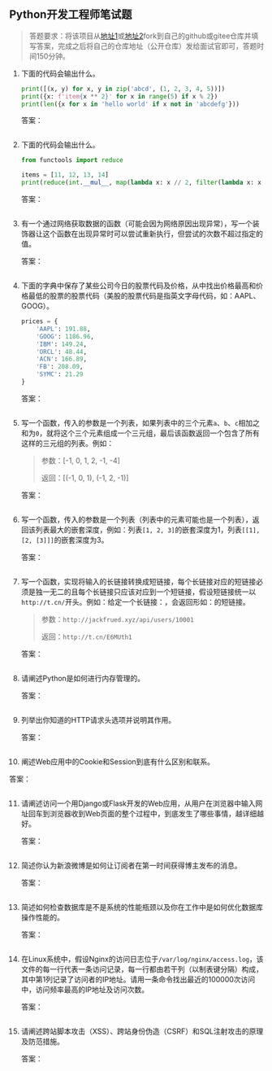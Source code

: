 ## Python开发工程师笔试题

> 答题要求：将该项目从[地址1]()或[地址2]()fork到自己的github或gitee仓库并填写答案，完成之后将自己的仓库地址（公开仓库）发给面试官即可，答题时间150分钟。

1. 下面的代码会输出什么。

   ```Python
   print([(x, y) for x, y in zip('abcd', (1, 2, 3, 4, 5))])
   print({x: f'item{x ** 2}' for x in range(5) if x % 2})
   print(len({x for x in 'hello world' if x not in 'abcdefg'}))
   ```

   答案：

   ```
   
   ```

2. 下面的代码会输出什么。

   ```Python
   from functools import reduce
   
   items = [11, 12, 13, 14] 
   print(reduce(int.__mul__, map(lambda x: x // 2, filter(lambda x: x ** 2 > 150, items))))
   ```

   答案：

   ```
   
   ```

3. 有一个通过网络获取数据的函数（可能会因为网络原因出现异常），写一个装饰器让这个函数在出现异常时可以尝试重新执行，但尝试的次数不超过指定的值。

   答案：

   ```Python
   
   ```

4. 下面的字典中保存了某些公司今日的股票代码及价格，从中找出价格最高和价格最低的股票的股票代码（美股的股票代码是指英文字母代码，如：AAPL、GOOG）。

   ```Python
   prices = {
       'AAPL': 191.88,
       'GOOG': 1186.96,
       'IBM': 149.24,
       'ORCL': 48.44,
       'ACN': 166.89,
       'FB': 208.09,
       'SYMC': 21.29
   }
   ```

   答案：

   ```Python
   
   ```

5. 写一个函数，传入的参数是一个列表，如果列表中的三个元素`a`、`b`、`c`相加之和为`0`，就将这个三个元素组成一个三元组，最后该函数返回一个包含了所有这样的三元组的列表。例如：

   > 参数：[-1, 0, 1, 2, -1, -4]
   >
   > 返回：[(-1, 0, 1), (-1, 2, -1)]

   答案：

   ```Python
   
   ```

6. 写一个函数，传入的参数是一个列表（列表中的元素可能也是一个列表），返回该列表最大的嵌套深度，例如：列表`[1, 2, 3]`的嵌套深度为1，列表`[[1], [2, [3]]]`的嵌套深度为3。

   答案：

   ```Python
   
   ```

7. 写一个函数，实现将输入的长链接转换成短链接，每个长链接对应的短链接必须是独一无二的且每个长链接只应该对应到一个短链接，假设短链接统一以`http://t.cn/`开头。例如：给定一个长链接：，会返回形如：的短链接。

   > 参数：`http://jackfrued.xyz/api/users/10001`
   >
   > 返回：`http://t.cn/E6MUth1`

   答案：

   ```Python
   
   ```

8. 请阐述Python是如何进行内存管理的。

   答案：

   ```
   
   ```

9. 列举出你知道的HTTP请求头选项并说明其作用。

   答案：

   ```
   
   ```

10. 阐述Web应用中的Cookie和Session到底有什么区别和联系。

  答案：

  ```
  
  ```

11. 请阐述访问一个用Django或Flask开发的Web应用，从用户在浏览器中输入网址回车到浏览器收到Web页面的整个过程中，到底发生了哪些事情，越详细越好。

    答案：

    ```
    
    ```

12. 简述你认为新浪微博是如何让订阅者在第一时间获得博主发布的消息。

    答案：

    ```
    
    ```

13. 简述如何检查数据库是不是系统的性能瓶颈以及你在工作中是如何优化数据库操作性能的。

    答案：

    ```
    
    ```

14. 在Linux系统中，假设Nginx的访问日志位于`/var/log/nginx/access.log`，该文件的每一行代表一条访问记录，每一行都由若干列（以制表键分隔）构成，其中第1列记录了访问者的IP地址。请用一条命令找出最近的100000次访问中，访问频率最高的IP地址及访问次数。

    答案：

    ```Shell
    
    ```

15. 请阐述跨站脚本攻击（XSS）、跨站身份伪造（CSRF）和SQL注射攻击的原理及防范措施。

    答案：

    ```
    
    ```


